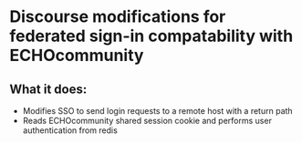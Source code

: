 # Discourse modifications for federated sign-in compatability with ECHOcommunity

## What it does:
 - Modifies SSO to send login requests to a remote host with a return path
 - Reads ECHOcommunity shared session cookie and performs user authentication from redis